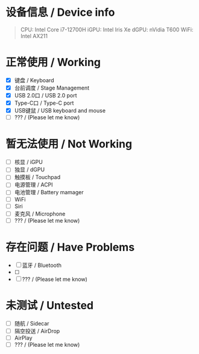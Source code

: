 # 设备信息 / Device info
> CPU: Intel Core i7-12700H
> iGPU: Intel Iris Xe
> dGPU: nVidia T600
> WiFi: Intel AX211

# 正常使用 / Working
- [x] 键盘 / Keyboard
- [x] 台前调度 / Stage Management
- [x] USB 2.0口 / USB 2.0 port
- [x] Type-C口 / Type-C port
- [x] USB键鼠 / USB keyboard and mouse
- [ ] ??? / (Please let me know)

# 暂无法使用 / Not Working
- [ ] 核显 / iGPU
- [ ] 独显 / dGPU
- [ ] 触摸板 / Touchpad
- [ ] 电源管理 / ACPI
- [ ] 电池管理 / Battery mamager
- [ ] WiFi
- [ ] Siri
- [ ] 麦克风 / Microphone
- [ ] ??? / (Please let me know)

# 存在问题 / Have Problems
- [ ] 蓝牙 / Bluetooth
- [ ] 
- [ ] ??? / (Please let me know)

# 未测试 / Untested
- [ ] 随航 / Sidecar
- [ ] 隔空投送 / AirDrop
- [ ] AirPlay
- [ ] ??? / (Please let me know)

